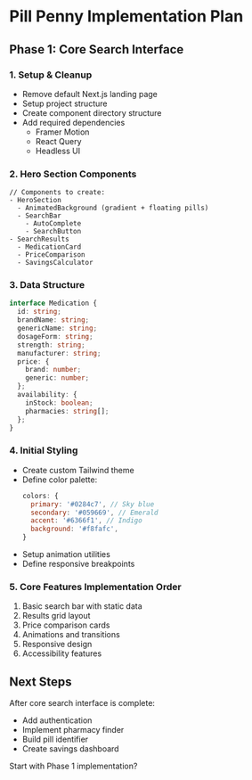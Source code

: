 # Pill Penny Implementation Plan

## Phase 1: Core Search Interface

### 1. Setup & Cleanup
- Remove default Next.js landing page
- Setup project structure
- Create component directory structure
- Add required dependencies
  - Framer Motion
  - React Query
  - Headless UI

### 2. Hero Section Components
```tsx
// Components to create:
- HeroSection
  - AnimatedBackground (gradient + floating pills)
  - SearchBar
    - AutoComplete
    - SearchButton
- SearchResults
  - MedicationCard
  - PriceComparison
  - SavingsCalculator
```

### 3. Data Structure
```typescript
interface Medication {
  id: string;
  brandName: string;
  genericName: string;
  dosageForm: string;
  strength: string;
  manufacturer: string;
  price: {
    brand: number;
    generic: number;
  };
  availability: {
    inStock: boolean;
    pharmacies: string[];
  };
}
```

### 4. Initial Styling
- Create custom Tailwind theme
- Define color palette:
  ```js
  colors: {
    primary: '#0284c7', // Sky blue
    secondary: '#059669', // Emerald
    accent: '#6366f1', // Indigo
    background: '#f8fafc',
  }
  ```
- Setup animation utilities
- Define responsive breakpoints

### 5. Core Features Implementation Order
1. Basic search bar with static data
2. Results grid layout
3. Price comparison cards
4. Animations and transitions
5. Responsive design
6. Accessibility features

## Next Steps
After core search interface is complete:
- Add authentication
- Implement pharmacy finder
- Build pill identifier
- Create savings dashboard

Start with Phase 1 implementation?